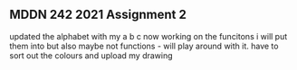 ## MDDN 242 2021 Assignment 2

updated the alphabet with my a b c now working on the funcitons i will put them into but also maybe not functions - will play around with it. have to sort out the colours and upload my drawing

